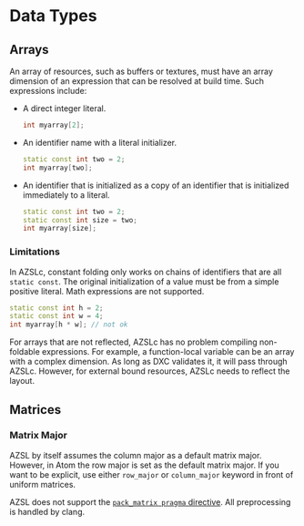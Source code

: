 # Data Types

## Arrays
An array of resources, such as buffers or textures, must have an array dimension of an expression that can be resolved at build time. Such expressions include: 
- A direct integer literal.
    ```cpp
    int myarray[2]; 
    ```

- An identifier name with a literal initializer.
    ```cpp
    static const int two = 2;
    int myarray[two];
    ```
- An identifier that is initialized as a copy of an identifier that is initialized immediately to a literal.  
    ```cpp
    static const int two = 2;
    static const int size = two;
    int myarray[size];
    ```  
<!-- [NOTE TO DEVS: Are the above code samples for valid expressions correct?] -->

### Limitations
In AZSLc, constant folding only works on chains of identifiers that are all `static const`. The original initialization of a value must be from a simple positive literal. Math expressions are not supported. 

```cpp
static const int h = 2;
static const int w = 4;
int myarray[h * w]; // not ok
```

For arrays that are not reflected, AZSLc has no problem compiling non-foldable expressions. For example, a function-local variable can be an array with a complex dimension. As long as DXC validates it, it will pass through AZSLc. However, for external bound resources, AZSLc needs to reflect the layout. 


## Matrices
### Matrix Major
AZSL by itself assumes the column major as a default matrix major. However, in Atom the row major is set as the default matrix major. If you want to be explicit, use either `row_major` or `column_major` keyword in front of uniform matrices. 

AZSL does not support the [`pack_matrix pragma` directive](https://docs.microsoft.com/en-us/windows/win32/direct3dhlsl/dx-graphics-hlsl-appendix-pre-pragma-pack-matrix). All preprocessing is handled by clang. 
